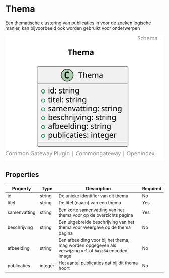 # Thema

Een thematische clustering van publicaties in voor de zoeken logische manier, kan bijvoorbeeld ook worden gebruikt voor onderwerpen

![Class Diagram](https://github.com/CommonGateway/OpenIndex/blob/documentation-2024/docs/schema/thema.svg)

## Properties

| Property | Type | Description | Required |
|----------|------|-------------|----------|
| id | string | De unieke identifier van dit thema | No |
| titel | string | De titel (naam) van een thema | Yes |
| samenvatting | string | Een korte samenvatting van het thema voor op de overzichts pagina | Yes |
| beschrijving | string | Een uitgebreide beschrijving van het thema voor weergave op de thema pagina | No |
| afbeelding | string | Een afbeelding voor bij het thema, mag worden opgegeven als verwijzing `url` of `base64` encoded image | No |
| publicaties | integer | Het aantal publicaties dat bij dit thema hoort | No |
